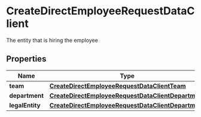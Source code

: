 

# CreateDirectEmployeeRequestDataClient

The entity that is hiring the employee

## Properties

| Name | Type | Description | Notes |
|------------ | ------------- | ------------- | -------------|
|**team** | [**CreateDirectEmployeeRequestDataClientTeam**](CreateDirectEmployeeRequestDataClientTeam.md) |  |  |
|**department** | [**CreateDirectEmployeeRequestDataClientDepartment**](CreateDirectEmployeeRequestDataClientDepartment.md) |  |  [optional] |
|**legalEntity** | [**CreateDirectEmployeeRequestDataClientDepartment**](CreateDirectEmployeeRequestDataClientDepartment.md) |  |  |



